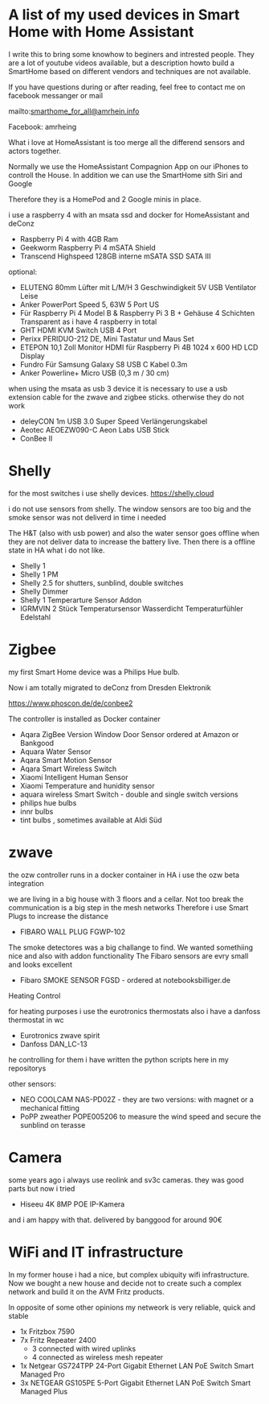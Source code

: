 # A list of my used devices in Smart Home with Home Assistant

I write this to bring some knowhow to beginers and intrested people. 
They are a lot of youtube videos available, but a description howto build a SmartHome based on different vendors and techniques are not available.

If you have questions during or after reading, feel free to contact me on facebook messanger or mail

mailto:smarthome_for_all@amrhein.info

Facebook: amrheing

What i love at HomeAssistant is too merge all the differend sensors and actors together. 

Normally we use the HomeAssistant Compagnion App on our iPhones to controll the House.
In addition we can use the SmartHome sith Siri and Google

Therefore they is a HomePod and 2 Google minis in place.

i use a raspberry 4 with an msata ssd and docker for HomeAssistant and deConz

- Raspberry Pi 4 with 4GB Ram
- Geekworm Raspberry Pi 4 mSATA Shield
- Transcend Highspeed 128GB interne mSATA SSD SATA III 

optional:
- ELUTENG 80mm Lüfter mit L/M/H 3 Geschwindigkeit 5V USB Ventilator Leise 
- Anker PowerPort Speed 5, 63W 5 Port US
- Für Raspberry Pi 4 Model B & Raspberry Pi 3 B + Gehäuse 4 Schichten Transparent as i have 4 raspberry in total
- GHT HDMI KVM Switch USB 4 Port
- Perixx PERIDUO-212 DE, Mini Tastatur und Maus Set
- ETEPON 10,1 Zoll Monitor HDMI für Raspberry Pi 4B 1024 x 600 HD LCD Display
- Fundro Für Samsung Galaxy S8 USB C Kabel 0.3m
- Anker Powerline+ Micro USB (0,3 m / 30 cm)


when using the msata as usb 3 device it is necessary to use a usb extension cable for the zwave and zigbee sticks.
otherwise they do not work

- deleyCON 1m USB 3.0 Super Speed Verlängerungskabel
- Aeotec AEOEZW090-C Aeon Labs USB Stick
- ConBee II 

# Shelly

for the most switches i use shelly devices. https://shelly.cloud

i do not use sensors from shelly. 
The window sensors are too big and the smoke sensor was not deliverd in time i needed

The H&T (also with usb power) and also the water sensor goes offline when they are not deliver data to increase the battery live. Then there is a offline state in HA what i do not like.

- Shelly 1
- Shelly 1 PM
- Shelly 2.5 for shutters, sunblind, double switches
- Shelly Dimmer
- Shelly 1 Temperarture Sensor Addon
- IGRMVIN 2 Stück Temperatursensor Wasserdicht Temperaturfühler Edelstahl 


# Zigbee

my first Smart Home device was a Philips Hue bulb. 

Now i am totally migrated to deConz from Dresden Elektronik

https://www.phoscon.de/de/conbee2

The controller is installed as Docker container

- Aqara ZigBee Version Window Door Sensor ordered at Amazon or Bankgood
- Aquara Water Sensor
- Aqara Smart Motion Sensor
- Aqara Smart Wireless Switch
- Xiaomi Intelligent Human Sensor
- Xiaomi Temperature and hunidity sensor
- aquara wireless Smart Switch - double and single switch versions
- philips hue bulbs
- innr bulbs
- tint bulbs , sometimes available at Aldi Süd

# zwave

the ozw controller runs in a docker container
in HA i use the ozw beta integration

we are living in a big house with 3 floors and a cellar. 
Not too break the communication is a big step in the mesh networks
Therefore i use Smart Plugs to increase the distance

- FIBARO WALL PLUG FGWP-102

The smoke detectores was a big challange to find.
We wanted somethiing nice and also with addon functionality
The Fibaro sensors are evry small and looks excellent 

- Fibaro SMOKE SENSOR FGSD - ordered at notebooksbilliger.de

Heating Control

for heating purposes i use the eurotronics thermostats
also i have a danfoss thermostat in wc

- Eurotronics zwave spirit
- Danfoss DAN_LC-13

he controlling for them i have written the python scripts here in my repositorys

other sensors:

- NEO COOLCAM NAS-PD02Z - they are two versions: with magnet or a mechanical fitting
- PoPP zweather POPE005206 to measure the wind speed and secure the sunblind on terasse

# Camera

some years ago i always use reolink and sv3c cameras. they was good parts but now i tried

- Hiseeu 4K 8MP POE IP-Kamera 

and i am happy with that. delivered by banggood for around 90€

# WiFi and IT infrastructure

In my former house i had a nice, but complex ubiquity wifi infrastructure. 
Now we bought a new house and decide not to create such a complex network and build it on the AVM Fritz products.

In opposite of some other opinions my netweork is very reliable, quick and stable

- 1x Fritzbox 7590
- 7x Fritz Repeater 2400
  - 3 connected with wired uplinks
  - 4 connected as wireless mesh repeater
- 1x Netgear GS724TPP 24-Port Gigabit Ethernet LAN PoE Switch Smart Managed Pro 
- 3x NETGEAR GS105PE 5-Port Gigabit Ethernet LAN PoE Switch Smart Managed Plus



